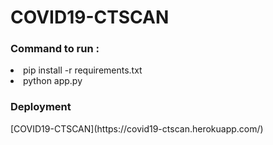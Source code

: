 # COVID19-CTSCAN

<h3>Command to run : </h3>

<li> pip install -r requirements.txt </li>
<li> python app.py </li>

<h3>Deployment</h3>

<p> [COVID19-CTSCAN](https://covid19-ctscan.herokuapp.com/) </p>

